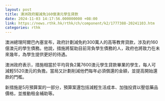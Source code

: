 ```yaml
---
layout: post
title: 澳洲政府擬減免160億澳元學生貸款
date: 2024-11-03 14:17:56.000000000 +08:00
link: https://news.rthk.hk/rthk/ch/component/k2/1777388-20241103.htm
categories: rthk
---
```


澳洲總理阿爾巴內塞宣布，政府計劃減免約300萬人的高等教育貸款，涉及約160億澳元的學生債務。他說，措施將幫助目前背負學生債務的人，政府也將致力在未來幾年，為學生提供更好的待遇。

澳洲政府表示，措施相當於平均背負2萬7600澳元學生貸款畢業的學生，每人可減輕5520澳元的負擔。當局又計劃削減他們每年必須償還的金額，並提高開始還款的門檻。

新措施是5月預算案的一部分，預算案還包括減輕生活成本、加強投資以壓低藥品價格，並推動租金補助等。

